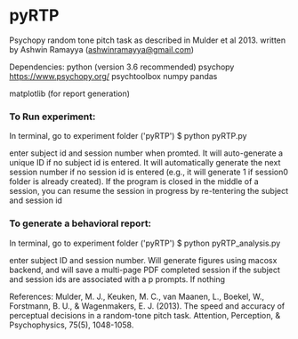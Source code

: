 # pyRTP
Psychopy random tone pitch task as described in Mulder et al 2013.
written by Ashwin Ramayya (ashwinramayya@gmail.com)

Dependencies:
python (version 3.6 recommended) 
psychopy https://www.psychopy.org/ 
psychtoolbox
numpy 
pandas

matplotlib (for report generation)


### To Run experiment:
In terminal, go to experiment folder ('pyRTP')
$ python pyRTP.py

enter subject id and session number when promted. It will auto-generate a unique ID if no subject id is entered. It will automatically generate the next session number if no session id is entered (e.g., it will generate 1 if session0 folder is already created). If the program is closed in the middle of a session, you can resume the session in progress by re-tentering the subject and session id


### To generate a behavioral report:
In terminal, go to experiment folder ('pyRTP')
$ python pyRTP_analysis.py

enter subject ID and session number. Will generate figures using macosx backend, and will save a multi-page PDF
completed session if the subject and session ids are associated with a p prompts. If nothing


References:
Mulder, M. J., Keuken, M. C., van Maanen, L., Boekel, W., Forstmann, B. U., & Wagenmakers, E. J. (2013). The speed and accuracy of perceptual decisions in a random-tone pitch task. Attention, Perception, & Psychophysics, 75(5), 1048-1058.
